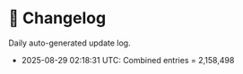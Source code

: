 # 📜 Changelog

Daily auto-generated update log.

- 2025-08-29 02:18:31 UTC: Combined entries = 2,158,498
